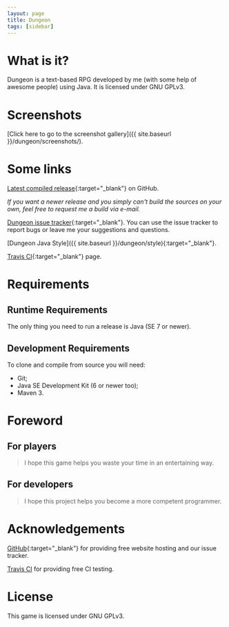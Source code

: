 ```yaml
---
layout: page
title: Dungeon
tags: [sidebar]
---
```

# What is it?

Dungeon is a text-based RPG developed by me (with some help of awesome people) using Java.
It is licensed under GNU GPLv3.

# Screenshots

[Click here to go to the screenshot gallery]({{ site.baseurl }}/dungeon/screenshots/).

# Some links

[Latest compiled release](https://github.com/mafagafogigante/dungeon/releases/latest){:target="_blank"} on GitHub.

*If you want a newer release and you simply can't build the sources on your own, feel free to request me a build via e-mail.*

[Dungeon issue tracker](https://github.com/mafagafogigante/dungeon/issues){:target="_blank"}.
You can use the issue tracker to report bugs or leave me your suggestions and questions.

[Dungeon Java Style]({{ site.baseurl }}/dungeon/style){:target="_blank"}.

[Travis CI](https://travis-ci.org/mafagafogigante/dungeon){:target="_blank"} page.

# Requirements

## Runtime Requirements
The only thing you need to run a release is Java (SE 7 or newer).

## Development Requirements
To clone and compile from source you will need:

+ Git;
+ Java SE Development Kit (6 or newer too);
+ Maven 3.

# Foreword

## For players

> I hope this game helps you waste your time in an entertaining way.

## For developers

> I hope this project helps you become a more competent programmer.

# Acknowledgements

[GitHub](https://github.com){:target="_blank"}
for providing free website hosting and our issue tracker.

[Travis CI](https://travis-ci.org/) for providing free CI testing.

# License
This game is licensed under GNU GPLv3.
